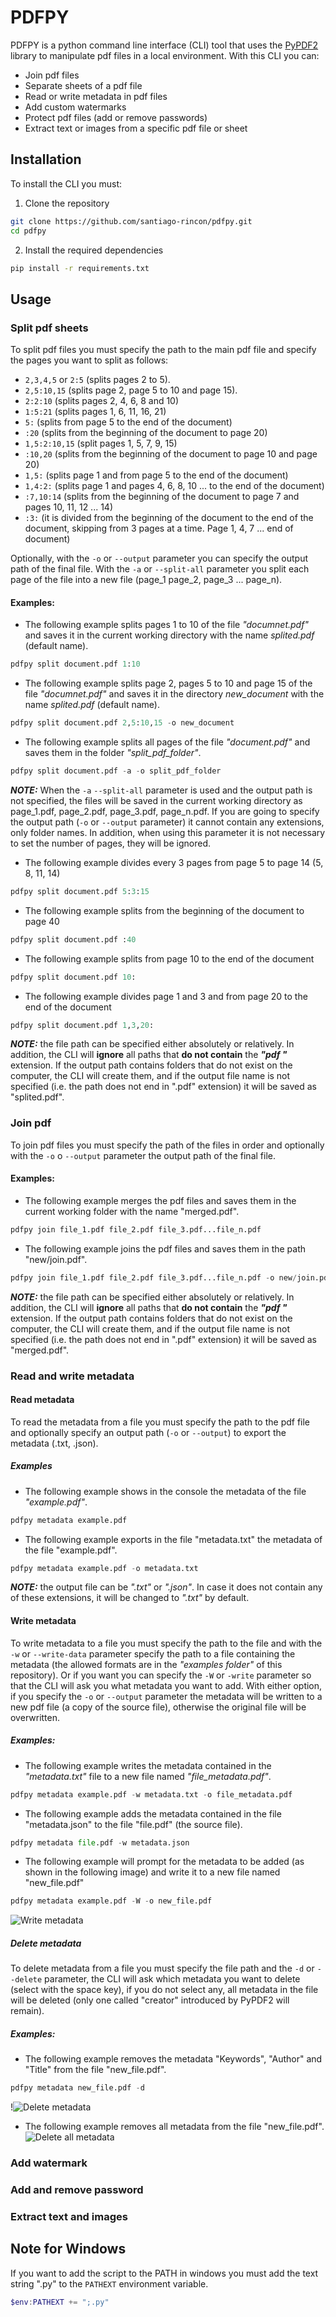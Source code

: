 # PDFPY
PDFPY is a python command line interface (CLI) tool that uses the [PyPDF2](https://pypdf2.readthedocs.io/en/3.0.0/index.html) library to manipulate pdf files in a local environment. With this CLI you can:
- Join pdf files
- Separate sheets of a pdf file
- Read or write metadata in pdf files
- Add custom watermarks
- Protect pdf files (add or remove passwords)
- Extract text or images from a specific pdf file or sheet
## Installation 
To install the CLI you must:
1. Clone the repository
```bash
git clone https://github.com/santiago-rincon/pdfpy.git
cd pdfpy
```
2. Install the required dependencies
```bash
pip install -r requirements.txt
```
## Usage
### Split pdf sheets
To split pdf files you must specify the path to the main pdf file and specify the pages you want to split as follows:
- `2,3,4,5` or `2:5` (splits pages 2 to 5).
- `2,5:10,15` (splits page 2, page 5 to 10 and page 15).
- `2:2:10` (splits pages 2, 4, 6, 8 and 10)
- `1:5:21` (splits pages 1, 6, 11, 16, 21)
- `5:` (splits from page 5 to the end of the document)
- `:20` (splits from the beginning of the document to page 20)
- `1,5:2:10,15` (split pages 1, 5, 7, 9, 15)
- `:10,20` (splits from the beginning of the document to page 10 and page 20)
- `1,5:` (splits page 1 and from page 5 to the end of the document)
- `1,4:2:` (splits page 1 and pages 4, 6, 8, 10 ... to the end of the document)
- `:7,10:14` (splits from the beginning of the document to page 7 and pages 10, 11, 12 ... 14)
- `:3:` (it is divided from the beginning of the document to the end of the document, skipping from 3 pages at a time. Page 1, 4, 7 ... end of document)

Optionally, with the `-o` or `--output` parameter you can specify the output path of the final file.
With the `-a` or `--split-all` parameter you split each page of the file into a new file (page_1 page_2, page_3 ... page_n).
#### Examples:
- The following example splits pages 1 to 10 of the file *"documnet.pdf"* and saves it in the current working directory with the name *splited.pdf* (default name).
```python
pdfpy split document.pdf 1:10
```
- The following example splits page 2, pages 5 to 10 and page 15 of the file *"documnet.pdf"* and saves it in the directory *new_document* with the name *splited.pdf* (default name).
```python
pdfpy split document.pdf 2,5:10,15 -o new_document
```
- The following example splits all pages of the file *"document.pdf"* and saves them in the folder *"split_pdf_folder"*.
```python
pdfpy split document.pdf -a -o split_pdf_folder
```
***NOTE:*** When the `-a` `--split-all` parameter is used and the output path is not specified, the files will be saved in the current working directory as page_1.pdf, page_2.pdf, page_3.pdf, page_n.pdf. If you are going to specify the output path (`-o` or `--output` parameter) it cannot contain any extensions, only folder names. In addition, when using this parameter it is not necessary to set the number of pages, they will be ignored.
- The following example divides every 3 pages from page 5 to page 14 (5, 8, 11, 14)
```python
pdfpy split document.pdf 5:3:15
```
- The following example splits from the beginning of the document to page 40 
```python
pdfpy split document.pdf :40
```
- The following example splits from page 10 to the end of the document
```python
pdfpy split document.pdf 10:
```
- The following example divides page 1 and 3 and from page 20 to the end of the document
```python
pdfpy split document.pdf 1,3,20:
```
***NOTE:*** the file path can be specified either absolutely or relatively. In addition, the CLI will **ignore** all paths that **do not contain** the ***"pdf "*** extension. If the output path contains folders that do not exist on the computer, the CLI will create them, and if the output file name is not specified (i.e. the path does not end in ".pdf" extension) it will be saved as "splited.pdf".
### Join pdf
To join pdf files you must specify the path of the files in order and optionally with the `-o` o `--output` parameter the output path of the final file.
#### Examples:
- The following example merges the pdf files and saves them in the current working folder with the name "merged.pdf". 
```python
pdfpy join file_1.pdf file_2.pdf file_3.pdf...file_n.pdf
```
- The following example joins the pdf files and saves them in the path "new/join.pdf". 
```python
pdfpy join file_1.pdf file_2.pdf file_3.pdf...file_n.pdf -o new/join.pdf
```
***NOTE:*** the file path can be specified either absolutely or relatively. In addition, the CLI will **ignore** all paths that **do not contain** the ***"pdf "*** extension. If the output path contains folders that do not exist on the computer, the CLI will create them, and if the output file name is not specified (i.e. the path does not end in ".pdf" extension) it will be saved as "merged.pdf".
### Read and write metadata
#### Read metadata
To read the metadata from a file you must specify the path to the pdf file and optionally specify an output path (`-o` or `--output`) to export the metadata (.txt, .json).
##### Examples
- The following example shows in the console the metadata of the file *"example.pdf"*.
```python
pdfpy metadata example.pdf
```
- The following example exports in the file "metadata.txt" the metadata of the file "example.pdf".
```python
pdfpy metadata example.pdf -o metadata.txt
```
***NOTE:*** the output file can be *".txt"* or *".json"*. In case it does not contain any of these extensions, it will be changed to *".txt"* by default.
#### Write metadata
To write metadata to a file you must specify the path to the file and with the `-w` or `--write-data` parameter specify the path to a file containing the metadata (the allowed formats are in the *"examples folder"* of this repository). Or if you want you can specify the `-W` or `-write` parameter so that the CLI will ask you what metadata you want to add. With either option, if you specify the `-o` or `--output` parameter the metadata will be written to a new pdf file (a copy of the source file), otherwise the original file will be overwritten.
##### Examples:
- The following example writes the metadata contained in the *"metadata.txt"* file to a new file named *"file_metadata.pdf"*.
```python
pdfpy metadata example.pdf -w metadata.txt -o file_metadata.pdf
```
- The following example adds the metadata contained in the file "metadata.json" to the file "file.pdf" (the source file).
```python
pdfpy metadata file.pdf -w metadata.json
```
- The following example will prompt for the metadata to be added (as shown in the following image) and write it to a new file named "new_file.pdf"
```python
pdfpy metadata example.pdf -W -o new_file.pdf
```

![Write metadata](assets/write_metadata.png)
##### Delete metadata
To delete metadata from a file you must specify the file path and the `-d` or `--delete` parameter, the CLI will ask which metadata you want to delete (select with the space key), if you do not select any, all metadata in the file will be deleted (only one called "creator" introduced by PyPDF2 will remain).
##### Examples:
- The following example removes the metadata "Keywords", "Author" and "Title" from the file "new_file.pdf".
```python
pdfpy metadata new_file.pdf -d
```
!![Delete metadata](assets/delete_metadata.png)
- The following example removes all metadata from the file "new_file.pdf".
![Delete all metadata](assets/delete_all_metadata.png)
### Add watermark

### Add and remove password

### Extract text and images

## Note for Windows
If you want to add the script to the PATH in windows you must add the text string ".py" to the `PATHEXT` environment variable.

```powershell
$env:PATHEXT += ";.py"
```

